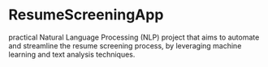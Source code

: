 # ResumeScreeningApp
 practical Natural Language Processing (NLP) project that aims to automate and streamline the resume screening process, by leveraging machine learning and text analysis techniques.
